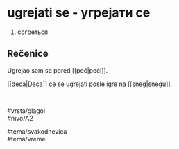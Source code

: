 # ugrejati se - угрејати се

1. согреться  

## Rečenice

Ugrejao sam se pored [[peć|peći]].  

[[deca|Deca]] će se ugrejati posle igre na [[sneg|snegu]].  

<br>

#vrsta/glagol  
#nivo/A2  

#tema/svakodnevica  
#tema/vreme  
